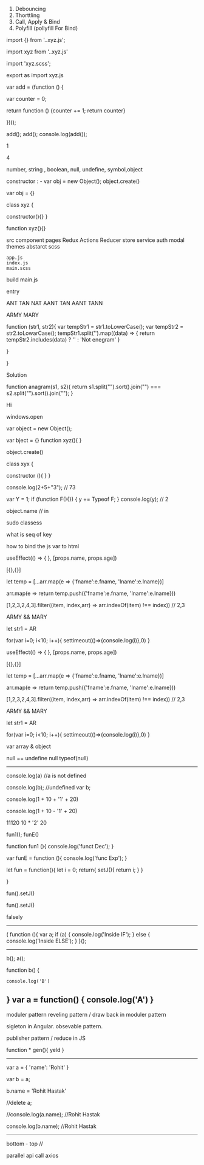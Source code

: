 1) Debouncing
2) Thorttling 
3) Call, Apply & Bind 
4) Polyfill (pollyfill For Bind)


import {} from '..xyz.js';

import xyz from '..xyz.js'

import 'xyz.scss';

export as import xyz.js



var add = (function () {

 var counter = 0;

 return function () {counter += 1; return counter}

})();

add();
add();
console.log(add());


1


4

number, string , boolean, null, undefine, symbol,object

constructor : - var obj = new Object();
object.create()

var obj = {}

class xyz {

constructor(){}
}

function xyz(){}

src
	component
	pages
	Redux
		Actions
		Reducer
		store
	service
	auth
	modal
	themes
		abstarct
		scss

	app.js
	index.js
	main.scss

build
	main.js
	

entry

ANT TAN NAT 
AANT  TAN
AANT TANN

ARMY MARY

function (str1, str2){
	var tempStr1 = str1.toLowerCase();
	var tempStr2 = str2.toLowarCase();
	tempStr1.split('').map((data) => {
	return	tempStr2.includes(data) ? '' : 'Not enegram'
} 
	
}


}


Solution 

function anagram(s1, s2){
  return s1.split("").sort().join("") === s2.split("").sort().join("");
}






Hi

windows.open

var object = new Object();

var bject = {}
 function xyz(){
 }
 
 object.create()
 
 class xyx {
 
constructor (){
}
}

console.log(2+5+"3"); // 73

var Y = 1;
if (function F(){})
{
y += Typeof F;
}
console.log(y); // 2

object.name // in




sudo classess


what is seq of key

how to bind the js var to html


useEffect(() => {
}, [props.name, props.age])


[{},{}]

let temp = [...arr.map(e => {'fname':e.fname, 'lname':e.lname})]

arr.map(e => return temp.push({'fname':e.fname, 'lname':e.lname}))

[1,2,3,2,4,3].filter((item, index,arr) => arr.indexOf(item) !== index)) // 2,3

ARMY && MARY

let str1 = AR

for(var i=0; i<10; i++){
settimeout(()=>{console.log(i)},0)
}


useEffect(() => {
}, [props.name, props.age])


[{},{}]

let temp = [...arr.map(e => {'fname':e.fname, 'lname':e.lname})]

arr.map(e => return temp.push({'fname':e.fname, 'lname':e.lname}))

[1,2,3,2,4,3].filter((item, index,arr) => arr.indexOf(item) !== index)) // 2,3

ARMY && MARY

let str1 = AR

for(var i=0; i<10; i++){
settimeout(()=>{console.log(i)},0)
}


var array & object

null == undefine
null 
typeof(null)

---------------------------------------
console.log(a) //a is not defined

console.log(b); //undefined
var b;

console.log(1 + 10 + '1' + 20)

console.log(1 + 10 - '1' + 20)

11120 
10 * '2'
20

fun1();
funE() 

function fun1 (){
console.log('funct Dec');
}

var funE = function (){
console.log('func Exp');
}


let fun = function(){
	let i = 0;
	return{
	setJ(){
		return i;
	}
	}	

}

fun().setJ()

fun().setJ()

falsely

___________________________________
( function (){
var a;
if (a) {
  console.log('Inside IF');
} else {
  console.log('Inside ELSE');
}
}(); 

------------------------------------------
b();
  a();

  function b() {

    console.log('B')
  }
  var a = function() {
    console.log('A')
  }
------------------------------------------
moduler pattern
reveling pattern / draw back in moduler pattern

sigleton in Angular.
obsevable pattern.

publisher pattern / reduce in JS




function * gen(){
	yeld
}



_________________________________

var a = {
  'name': 'Rohit'
}

var b = a;

b.name = 'Rohit Hastak'

//delete a;

//console.log(a.name); //Rohit Hastak

console.log(b.name); //Rohit Hastak


-----------------------------------------------
bottom - top //

parallel api call
axios 











